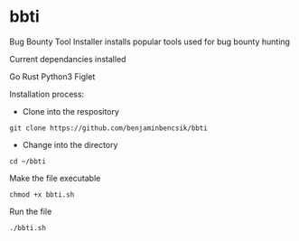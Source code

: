 # bbti
Bug Bounty Tool Installer installs popular tools used for bug bounty hunting

Current dependancies installed 

Go
Rust 
Python3
Figlet 



Installation process:

- Clone into the respository 
````````````````````````````````````````````````````````````````````````````````````````````````````````````````````````````````````````````````````````````````
git clone https://github.com/benjaminbencsik/bbti
````````````````````````````````````````````````````````````````````````````````````````````````````````````````````````````````````````````````````````````````
- Change into the directory 
````````````````````````````````````````````````````````````````````````````````````````````````````````````````````````````````````````````````````````````````
cd ~/bbti 
````````````````````````````````````````````````````````````````````````````````````````````````````````````````````````````````````````````````````````````````
Make the file executable 
````````````````````````````````````````````````````````````````````````````````````````````````````````````````````````````````````````````````````````````````
chmod +x bbti.sh 
````````````````````````````````````````````````````````````````````````````````````````````````````````````````````````````````````````````````````````````````
Run the file 
````````````````````````````````````````````````````````````````````````````````````````````````````````````````````````````````````````````````````````````````
./bbti.sh 
````````````````````````````````````````````````````````````````````````````````````````````````````````````````````````````````````````````````````````````````



